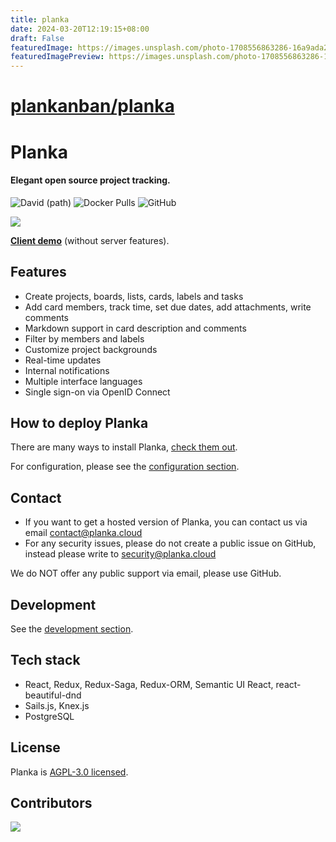 ```yaml
---
title: planka
date: 2024-03-20T12:19:15+08:00
draft: False
featuredImage: https://images.unsplash.com/photo-1708556863286-16a9ada29871?ixid=M3w0NjAwMjJ8MHwxfHJhbmRvbXx8fHx8fHx8fDE3MTA5MDgxOTV8&ixlib=rb-4.0.3
featuredImagePreview: https://images.unsplash.com/photo-1708556863286-16a9ada29871?ixid=M3w0NjAwMjJ8MHwxfHJhbmRvbXx8fHx8fHx8fDE3MTA5MDgxOTV8&ixlib=rb-4.0.3
---
```


# [plankanban/planka](https://github.com/plankanban/planka)

# Planka
#### Elegant open source project tracking.

![David (path)](https://img.shields.io/github/package-json/v/plankanban/planka) ![Docker Pulls](https://img.shields.io/docker/pulls/meltyshev/planka) ![GitHub](https://img.shields.io/github/license/plankanban/planka)

![](https://raw.githubusercontent.com/plankanban/planka/master/demo.gif)

[**Client demo**](https://plankanban.github.io/planka) (without server features).

## Features

- Create projects, boards, lists, cards, labels and tasks
- Add card members, track time, set due dates, add attachments, write comments
- Markdown support in card description and comments
- Filter by members and labels
- Customize project backgrounds
- Real-time updates
- Internal notifications
- Multiple interface languages
- Single sign-on via OpenID Connect

## How to deploy Planka

There are many ways to install Planka, [check them out](https://docs.planka.cloud/docs/intro).

For configuration, please see the [configuration section](https://docs.planka.cloud/docs/category/configuration).

## Contact

- If you want to get a hosted version of Planka, you can contact us via email contact@planka.cloud
- For any security issues, please do not create a public issue on GitHub, instead please write to security@planka.cloud

We do NOT offer any public support via email, please use GitHub.

## Development

See the [development section](https://docs.planka.cloud/docs/Development).

## Tech stack

- React, Redux, Redux-Saga, Redux-ORM, Semantic UI React, react-beautiful-dnd
- Sails.js, Knex.js
- PostgreSQL

## License

Planka is [AGPL-3.0 licensed](https://github.com/plankanban/planka/blob/master/LICENSE).

## Contributors

[![](https://contrib.rocks/image?repo=plankanban/planka)](https://github.com/plankanban/planka/graphs/contributors)
